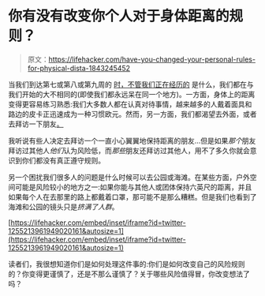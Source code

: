 # 你有没有改变你个人对于身体距离的规则？

> 原文：<https://lifehacker.com/have-you-changed-your-personal-rules-for-physical-dista-1843245452>

当我们到达第七或第八或第九周的 [时，不管我们正在经历的](https://lifehacker.com/we-dont-have-the-words-for-what-were-living-through-1843111507) 是什么，我们都在与我们开始的大不相同的(即使我们都永远呆在同一个地方)。一方面，身体上的距离变得更容易练习熟悉:我们大多数人都在认真对待事情，越来越多的人戴着面具和路边的皮卡正迅速成为一种习惯欧元。然而，另一方面，我们都渴望去外面，或者去拜访一下朋友[。](https://vitals.lifehacker.com/no-you-cant-just-visit-a-friend-1842518655)



我听说有些人决定去拜访一个一直小心翼翼地保持距离的朋友...但是如果*那个*朋友拜访过其他人*他们*认为风险低，而*那些*朋友还拜访过其他人，用不了多久你就会意识到你们都没有真正遵守规则。

另一个困扰我们很多人的问题是什么时候可以去公园或海滩。在某些方面，户外空间可能是风险较小的地方之一:如果你能与其他人或团体保持六英尺的距离，并且如果每个人在去那里的路上都戴着口罩，那可能不是那么糟糕。但是我们也看到了海滩和公园的镜头只是*挤满了人群*。

 [https://lifehacker.com/embed/inset/iframe?id=twitter-1255213961949020161&autosize=1](https://lifehacker.com/embed/inset/iframe?id=twitter-1255213961949020161&autosize=1) 

读者们，我很想知道你们是如何处理这件事的:你们是如何改变自己的风险规则的？你变得更谨慎了，还是不那么谨慎了？关于哪些风险值得冒，你改变想法了吗？